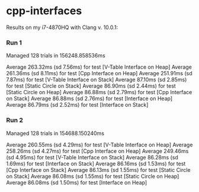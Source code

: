 # cpp-interfaces
Results on my i7-4870HQ with Clang v. 10.0.1:

### Run 1
Managed 128 trials in 156248.858536ms

Average   263.32ms (sd 7.56ms) for test [V-Table Interface on Heap]
Average   261.36ms (sd 8.11ms) for test [Cpp Interface on Heap]
Average   251.91ms (sd 7.87ms) for test [V-Table Interface on Stack]
Average    87.10ms (sd 2.85ms) for test [Static Circle on Stack]
Average    86.90ms (sd 2.44ms) for test [Static Circle on Heap]
Average    86.88ms (sd 2.79ms) for test [Cpp Interface on Stack]
Average    86.88ms (sd 2.76ms) for test [Interface on Heap]
Average    86.79ms (sd 2.52ms) for test [Interface on Stack]

### Run 2
Managed 128 trials in 154688.150240ms

Average   260.55ms (sd 4.29ms) for test [V-Table Interface on Heap]
Average   258.26ms (sd 4.27ms) for test [Cpp Interface on Heap]
Average   249.46ms (sd 4.95ms) for test [V-Table Interface on Stack]
Average    86.28ms (sd 1.69ms) for test [Interface on Stack]
Average    86.16ms (sd 1.53ms) for test [Cpp Interface on Stack]
Average    86.13ms (sd 1.55ms) for test [Static Circle on Stack]
Average    86.08ms (sd 1.55ms) for test [Static Circle on Heap]
Average    86.08ms (sd 1.50ms) for test [Interface on Heap]

